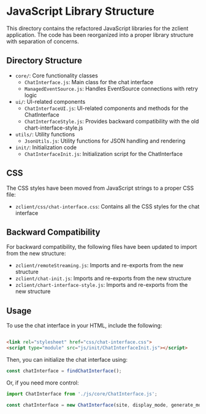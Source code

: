 # JavaScript Library Structure

This directory contains the refactored JavaScript libraries for the zclient application. The code has been reorganized into a proper library structure with
separation of concerns.

## Directory Structure

- `core/`: Core functionality classes
    - `ChatInterface.js`: Main class for the chat interface
    - `ManagedEventSource.js`: Handles EventSource connections with retry logic
- `ui/`: UI-related components
    - `ChatInterfaceUI.js`: UI-related components and methods for the ChatInterface
    - `ChatInterfaceStyle.js`: Provides backward compatibility with the old chart-interface-style.js
- `utils/`: Utility functions
    - `JsonUtils.js`: Utility functions for JSON handling and rendering
- `init/`: Initialization code
    - `ChatInterfaceInit.js`: Initialization script for the ChatInterface

## CSS

The CSS styles have been moved from JavaScript strings to a proper CSS file:

- `zclient/css/chat-interface.css`: Contains all the CSS styles for the chat interface

## Backward Compatibility

For backward compatibility, the following files have been updated to import from the new structure:

- `zclient/remoteStreaming.js`: Imports and re-exports from the new structure
- `zclient/chat-init.js`: Imports and re-exports from the new structure
- `zclient/chart-interface-style.js`: Imports and re-exports from the new structure

## Usage

To use the chat interface in your HTML, include the following:

```html

<link rel="stylesheet" href="css/chat-interface.css">
<script type="module" src="js/init/ChatInterfaceInit.js"></script>
```

Then, you can initialize the chat interface using:

```javascript
const chatInterface = findChatInterface();
```

Or, if you need more control:

```javascript
import ChatInterface from './js/core/ChatInterface.js';

const chatInterface = new ChatInterface(site, display_mode, generate_mode, apiEndpoint);
```